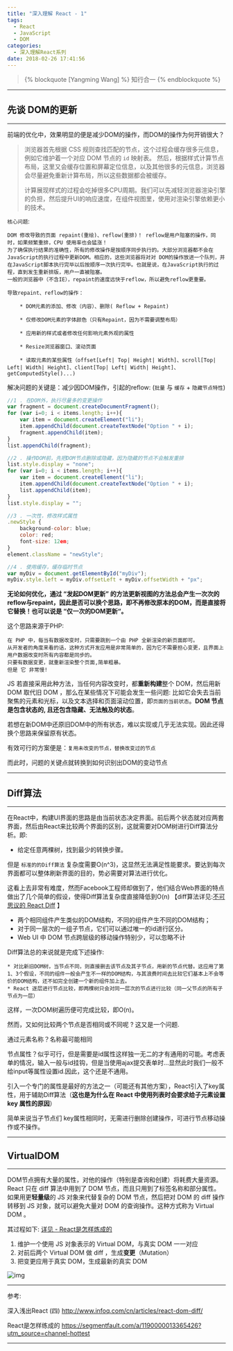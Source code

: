 ```yaml
---
title: "深入理解 React - 1"
tags:
  - React
  - JavaScript
  - DOM
categories:
  - 深入理解React系列
date: 2018-02-26 17:41:56
---
```


>{% blockquote [Yangming Wang] %}
	知行合一
{% endblockquote %}

<!--more -->

---
## 先谈 DOM的更新
---

前端的优化中，效果明显的便是减少DOM的操作，而DOM的操作为何开销很大？

> 浏览器首先根据 CSS 规则查找匹配的节点，这个过程会缓存很多元信息，例如它维护着一个对应 DOM 节点的 `id` 映射表。
> 然后，根据样式计算节点布局，这里又会缓存位置和屏幕定位信息，以及其他很多的元信息，浏览器会尽量避免重新计算布局，所以这些数据都会被缓存。
>
> 计算展现样式的过程会吃掉很多CPU周期。我们可以先减轻浏览器渲染引擎的负担，然后提升UI的响应速度，在组件视图里，使用对渲染引擎依赖更小的技术。

`核心问题`:

```
DOM 修改导致的页面 repaint(重绘)、reflow(重排)！ reflow是用户阻塞的操作，同时，如果频繁重排，CPU 使用率也会猛涨！
为了确保执行结果的准确性，所有的修改操作是按顺序同步执行的。大部分浏览器都不会在JavaScript的执行过程中更新DOM。相应的，这些浏览器将对对 DOM的操作放进一个队列，并在JavaScript脚本执行完毕以后按顺序一次执行完毕。也就是说，在JavaScript执行的过程，直到发生重新排版，用户一直被阻塞。
一般的浏览器中（不含IE），repaint的速度远快于reflow，所以避免reflow更重要。

导致repaint、reflow的操作：

    * DOM元素的添加、修改（内容）、删除( Reflow + Repaint)

    * 仅修改DOM元素的字体颜色（只有Repaint，因为不需要调整布局）

    * 应用新的样式或者修改任何影响元素外观的属性

    * Resize浏览器窗口、滚动页面

    * 读取元素的某些属性（offset[Left| Top| Height| Width]、scroll[Top| Left| Width| Height]、client[Top| Left| Width| Height]、getComputedStyle()...) 
```

解决问题的关键是：减少因DOM操作，引起的reflow: (`批量` 与 `缓存` + `隐藏节点特性`)

```javascript
//1 . 在DOM外，执行尽量多的变更操作
var fragment = document.createDocumentFragment();
for (var i=0; i < items.length; i++){
    var item = document.createElement("li");
    item.appendChild(document.createTextNode("Option " + i);
    fragment.appendChild(item);
}
list.appendChild(fragment);

//2 . 操作DOM前，先把DOM节点删除或隐藏，因为隐藏的节点不会触发重排
list.style.display = "none";  
for (var i=0; i < items.length; i++){  
    var item = document.createElement("li");  
    item.appendChild(document.createTextNode("Option " + i);  
    list.appendChild(item);  
}  
list.style.display = "";  

//3 . 一次性，修改样式属性
.newStyle {  
    background-color: blue;  
    color: red;  
    font-size: 12em;  
}  
element.className = "newStyle";

//4 . 使用缓存，缓存临时节点
var myDiv = document.getElementById("myDiv");  
myDiv.style.left = myDiv.offsetLeft + myDiv.offsetWidth + "px";  

```



**无论如何优化，通过 “发起DOM更新” 的方法更新视图的方法总会产生一次次的reflow与repaint，因此是否可以换个思路，即不再修改原本的DOM，而是直接将它替换！也可以说是 “仅一次的DOM更新“。**

这个思路来源于PHP:

```
在 PHP 中，每当有数据改变时，只需要跳到一个由 PHP 全新渲染的新页面即可。
从开发者的角度来看的话，这种方式开发应用是非常简单的，因为它不需要担心变更，且界面上用户数据改变时所有内容都是同步的。
只要有数据变更，就重新渲染整个页面,简单粗暴。
但是 它 非常慢!
```

JS 若直接采用此种方法，当任何内容改变时，都**重新构建**整个 DOM，然后用新 DOM 取代旧 DOM ，那么在某些情况下可能会发生一些问题: 比如它会失去当前聚焦的元素和光标，以及文本选择和页面滚动位置，即`页面的当前状态`。**DOM 节点是包含状态的, 且还包含隐藏、无法触及的状态**。

若想在新DOM中还原旧DOM中的所有状态，难以实现或几乎无法实现。因此还得换个思路来保留原有状态。

有效可行的方案便是：`复用未改变的节点，替换改变过的节点 `

而此时，问题的关键点就转换到如何识别出DOM的变动节点

---
## Diff算法
---

在React中，构建UI界面的思路是由当前状态决定界面。前后两个状态就对应两套界面，然后由React来比较两个界面的区别，这就需要对DOM树进行Diff算法分析。即:

* 给定任意两棵树，找到最少的转换步骤。

但是 `标准的的Diff算法` 复杂度需要O(n^3)，这显然无法满足性能要求。要达到每次界面都可以整体刷新界面的目的，势必需要对算法进行优化。

这看上去非常有难度，然而Facebook工程师却做到了，他们结合Web界面的特点做出了几个简单的假设，使得Diff算法复杂度直接降低到O(n) 【diff算法详见:[不可思议的 React Diff]( https://zhuanlan.zhihu.com/p/20346379) 】

* 两个相同组件产生类似的DOM结构，不同的组件产生不同的DOM结构；
* 对于同一层次的一组子节点，它们可以通过唯一的id进行区分。
* Web UI 中 DOM 节点跨层级的移动操作特别少，可以忽略不计

Diff算法总的来说就是完成下述操作:

```
* 对比新旧DOM树，当节点不同，则直接删去该节点及其子节点，用新的节点代替。这应用了第1、3个假设，不同的组件一般会产生不一样的DOM结构，与其浪费时间去比较它们基本上不会等价的DOM结构，还不如完全创建一个新的组件加上去。
* React 逐层进行节点比较，即两棵树只会对同一层次的节点进行比较（同一父节点的所有子节点为一层）

```

这样，一次DOM树遍历便可完成比较，即O(n)。

然而，又如何比较两个节点是否相同或不同呢 ? 这又是一个问题.

通过元素名称？名称最可能相同

节点属性？似乎可行，但是需要是id属性这样独一无二的才有通用的可能。考虑表单的情况，输入一般与id挂钩，但是当使用ajax提交表单时...显然此时我们一般不给input等属性设置id.因此，这个还是不通用。

引入一个专门的属性是最好的方法之一（可能还有其他方案），React引入了key属性，用于辅助Diff算法（**这也是为什么在 React 中使用列表时会要求给子元素设置 key 属性的原因**）

简单来说当子节点们 key属性相同时，无需进行删除创建操作，可进行节点移动操作或不操作。


---
## VirtualDOM
---

DOM节点拥有大量的属性，对他的操作（特别是查询和创建）将耗费大量资源。 React 只在 diff 算法中用到了 DOM 节点，而且只用到了标签名称和部分属性。
如果用更**轻量级**的 JS 对象来代替复杂的 DOM 节点，然后把对 DOM 的 diff 操作转移到 JS 对象，就可以避免大量对 DOM 的查询操作。这种方式称为 Virtual DOM 。

其过程如下: [详见 - React是怎样炼成的](https://segmentfault.com/a/1190000013365426?utm_source=channel-hottest#articleHeader8)

1. 维护一个使用 JS 对象表示的 Virtual DOM，与真实 DOM 一一对应
2. 对前后两个 Virtual DOM 做 diff ，生成**变更**（Mutation）
3. 把变更应用于真实 DOM，生成最新的真实 DOM

![img](https://sfault-image.b0.upaiyun.com/304/368/3043688841-5a9175107a171_articlex)





---

参考:

深入浅出React  (四) http://www.infoq.com/cn/articles/react-dom-diff/

React是怎样练成的 https://segmentfault.com/a/1190000013365426?utm_source=channel-hottest

---



